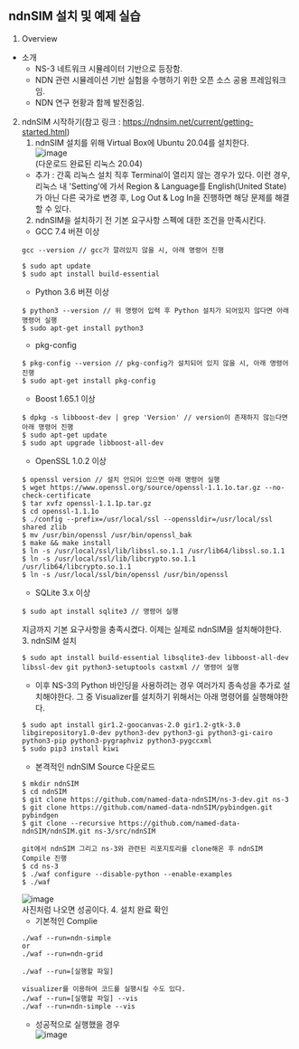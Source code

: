 ndnSIM 설치 및 예제 실습
-----------------------
1. Overview
- 소개
    + NS-3 네트워크 시뮬레이터 기반으로 등장함.
    + NDN 관련 시뮬레이션 기반 실험을 수행하기 위한 오픈 소스 공용 프레임워크임.
    + NDN 연구 현황과 함께 발전중임.  
2. ndnSIM 시작하기(참고 링크 : https://ndnsim.net/current/getting-started.html)
    1. ndnSIM 설치를 위해 Virtual Box에 Ubuntu 20.04를 설치한다.   
    ![image](https://user-images.githubusercontent.com/110087545/236179857-23b58c66-0fac-4b55-9e1d-cc1bb3671fe2.png)   
    (다운로드 완료된 리눅스 20.04)  
    * 추가 : 간혹 리눅스 설치 직후 Terminal이 열리지 않는 경우가 있다. 이런 경우, 리눅스 내 'Setting'에 가서 Region & Language를 English(United State)가 아닌 다른 국가로 변경 후, Log Out & Log In을 진행하면 해당 문제를 해결할 수 있다.
    2. ndnSIM을 설치하기 전 기본 요구사항 스펙에 대한 조건을 만족시킨다.
    - GCC 7.4 버젼 이상
    ```
    gcc --version // gcc가 깔려있지 않을 시, 아래 명령어 진행

    $ sudo apt update
    $ sudo apt install build-essential
    ```
    - Python 3.6 버젼 이상
    ```
    $ python3 --version // 위 명령어 입력 후 Python 설치가 되어있지 않다면 아래 명령어 실행   
    $ sudo apt-get install python3
    ```
    - pkg-config
    ```
    $ pkg-config --version // pkg-config가 설치되어 있지 않을 시, 아래 명령어 진행   
    $ sudo apt-get install pkg-config
    ```
    - Boost 1.65.1 이상
    ```
    $ dpkg -s libboost-dev | grep 'Version' // version이 존재하지 않는다면 아래 명령어 진행   
    $ sudo apt-get update
    $ sudo apt upgrade libboost-all-dev
    ```
    - OpenSSL 1.0.2 이상
    ```
    $ openssl version // 설치 안되어 있으면 아래 명령어 실행   
    $ wget https://www.openssl.org/source/openssl-1.1.1o.tar.gz --no-check-certificate
    $ tar xvfz openssl-1.1.1p.tar.gz
    $ cd openssl-1.1.1o
    $ ./config --prefix=/usr/local/ssl --openssldir=/usr/local/ssl shared zlib
    $ mv /usr/bin/openssl /usr/bin/openssl_bak
    $ make && make install
    $ ln -s /usr/local/ssl/lib/libssl.so.1.1 /usr/lib64/libssl.so.1.1
    $ ln -s /usr/local/ssl/lib/libcrypto.so.1.1 /usr/lib64/libcrypto.so.1.1
    $ ln -s /usr/local/ssl/bin/openssl /usr/bin/openssl
    ```
    - SQLite 3.x 이상
    ```
    $ sudo apt install sqlite3 // 명령어 실행
    ```   
    지금까지 기본 요구사항을 충족시켰다. 이제는 실제로 ndnSIM을 설치해야한다.   
    3. ndnSIM 설치
    ```
    $ sudo apt install build-essential libsqlite3-dev libboost-all-dev libssl-dev git python3-setuptools castxml // 명령어 실행
    ```
    - 이후 NS-3의 Python 바인딩을 사용하려는 경우 여러가지 종속성을 추가로 설치해야한다. 그 중 Visualizer를 설치하기 위해서는 아래 명령어를 실행해야한다.
    ```
    $ sudo apt install gir1.2-goocanvas-2.0 gir1.2-gtk-3.0 libgirepository1.0-dev python3-dev python3-gi python3-gi-cairo python3-pip python3-pygraphviz python3-pygccxml
    $ sudo pip3 install kiwi
    ```
    - 본격적인 ndnSIM Source 다운로드
    ```
    $ mkdir ndnSIM
    $ cd ndnSIM
    $ git clone https://github.com/named-data-ndnSIM/ns-3-dev.git ns-3
    $ git clone https://github.com/named-data-ndnSIM/pybindgen.git pybindgen
    $ git clone --recursive https://github.com/named-data-ndnSIM/ndnSIM.git ns-3/src/ndnSIM   
    
    git에서 ndnSIM 그리고 ns-3와 관련된 리포지토리를 clone해온 후 ndnSIM Compile 진행
    $ cd ns-3
    $ ./waf configure --disable-python --enable-examples
    $ ./waf
    ```     
    ![image](https://user-images.githubusercontent.com/110087545/236212350-b340cffa-e346-4377-95e8-56be4f6deb30.png)   
    사진처럼 나오면 성공이다.
    4. 설치 완료 확인
    - 기본적인 Complie
    ```
    ./waf --run=ndn-simple
    or
    ./waf --run=ndn-grid

    ./waf --run=[실행할 파일]

    visualizer를 이용하여 코드를 실행시킬 수도 있다.
    ./waf --run=[실행할 파일] --vis
    ./waf --run=ndn-simple --vis
    ```
    - 성공적으로 실행했을 경우  
    ![image](https://user-images.githubusercontent.com/110087545/236213885-7fb367d4-0da2-443a-b5ff-21c23740df43.png)